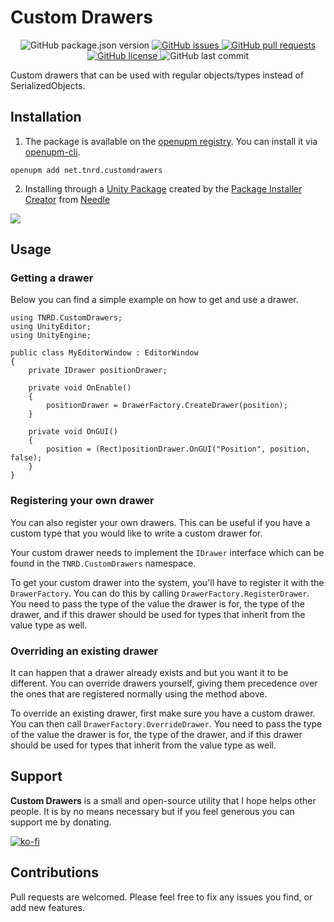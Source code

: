 # Custom Drawers

<p align="center">
	<img alt="GitHub package.json version" src ="https://img.shields.io/github/package-json/v/Thundernerd/Unity3D-CustomDrawers" />
	<a href="https://github.com/Thundernerd/Unity3D-CustomDrawers/issues">
		<img alt="GitHub issues" src ="https://img.shields.io/github/issues/Thundernerd/Unity3D-CustomDrawers" />
	</a>
	<a href="https://github.com/Thundernerd/Unity3D-CustomDrawers/pulls">
		<img alt="GitHub pull requests" src ="https://img.shields.io/github/issues-pr/Thundernerd/Unity3D-CustomDrawers" />
	</a>
	<a href="https://github.com/Thundernerd/Unity3D-CustomDrawers/blob/main/LICENSE.md">
		<img alt="GitHub license" src ="https://img.shields.io/github/license/Thundernerd/Unity3D-CustomDrawers" />
	</a>
	<img alt="GitHub last commit" src ="https://img.shields.io/github/last-commit/Thundernerd/Unity3D-CustomDrawers" />
</p>

Custom drawers that can be used with regular objects/types instead of SerializedObjects.

## Installation
1. The package is available on the [openupm registry](https://openupm.com). You can install it via [openupm-cli](https://github.com/openupm/openupm-cli).
```
openupm add net.tnrd.customdrawers
```

2. Installing through a [Unity Package](http://package-installer.glitch.me/v1/installer/package.openupm.com/net.tnrd.customdrawers?registry=https://package.openupm.com) created by the [Package Installer Creator](https://package-installer.glitch.me) from [Needle](https://needle.tools)

[<img src="https://img.shields.io/badge/-Download-success?style=for-the-badge"/>](http://package-installer.glitch.me/v1/installer/package.openupm.com/net.tnrd.customdrawers?registry=https://package.openupm.com)

## Usage

### Getting a drawer

Below you can find a simple example on how to get and use a drawer. 

```
using TNRD.CustomDrawers;
using UnityEditor;
using UnityEngine;

public class MyEditorWindow : EditorWindow
{
    private IDrawer positionDrawer;

    private void OnEnable()
    {
        positionDrawer = DrawerFactory.CreateDrawer(position);
    }

    private void OnGUI()
    {
        position = (Rect)positionDrawer.OnGUI("Position", position, false);
    }
}
```


### Registering your own drawer

You can also register your own drawers. This can be useful if you have a custom type that you would like to write a custom drawer for.

Your custom drawer needs to implement the `IDrawer` interface which can be found in the `TNRD.CustomDrawers` namespace.

To get your custom drawer into the system, you'll have to register it with the `DrawerFactory`. You can do this by calling `DrawerFactory.RegisterDrawer`.
You need to pass the type of the value the drawer is for, the type of the drawer, and if this drawer should be used for types that inherit from the value type as well.


### Overriding an existing drawer

It can happen that a drawer already exists and but you want it to be different. You can override drawers yourself, giving them precedence over the ones that are registered normally using the method above.

To override an existing drawer, first make sure you have a custom drawer. You can then call `DrawerFactory.OverrideDrawer`.
You need to pass the type of the value the drawer is for, the type of the drawer, and if this drawer should be used for types that inherit from the value type as well.


## Support
**Custom Drawers** is a small and open-source utility that I hope helps other people. It is by no means necessary but if you feel generous you can support me by donating.

[![ko-fi](https://www.ko-fi.com/img/githubbutton_sm.svg)](https://ko-fi.com/J3J11GEYY)

## Contributions
Pull requests are welcomed. Please feel free to fix any issues you find, or add new features.

